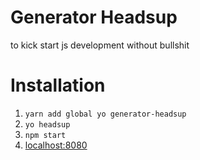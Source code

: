 # Generator Headsup

to kick start js development without bullshit

# Installation

1. `yarn add global yo generator-headsup`
1. `yo headsup`
1. `npm start`
1. [localhost:8080](http://localhost:8080)


